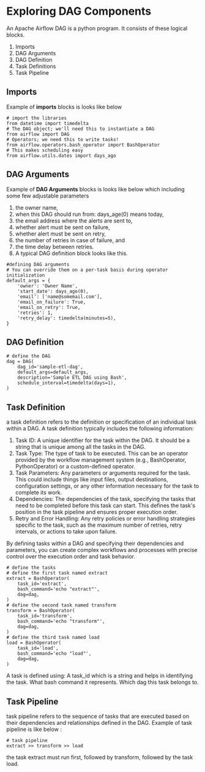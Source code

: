 # Exploring DAG Components
An Apache Airflow DAG is a python program. It consists of these logical blocks.

1. Imports
2. DAG Arguments
3. DAG Definition
4. Task Definitions
5. Task Pipeline

## Imports
Example of **imports** blocks is looks like below
```
# import the libraries
from datetime import timedelta
# The DAG object; we'll need this to instantiate a DAG
from airflow import DAG
# Operators; we need this to write tasks!
from airflow.operators.bash_operator import BashOperator
# This makes scheduling easy
from airflow.utils.dates import days_ago
```
## DAG Arguments
Example of **DAG Arguments** blocks is looks like below which including some few adjustable parameters

1. the owner name,
2. when this DAG should run from: days_age(0) means today,
3. the email address where the alerts are sent to,
4. whether alert must be sent on failure,
5. whether alert must be sent on retry,
6. the number of retries in case of failure, and
7. the time delay between retries.
8. A typical DAG definition block looks like this.

```
#defining DAG arguments
# You can override them on a per-task basis during operator initialization
default_args = {
    'owner': 'Owner Name',
    'start_date': days_ago(0),
    'email': ['name@somemail.com'],
    'email_on_failure': True,
    'email_on_retry': True,
    'retries': 1,
    'retry_delay': timedelta(minutes=5),
}
```
## DAG Definition
```
# define the DAG
dag = DAG(
    dag_id='sample-etl-dag',
    default_args=default_args,
    description='Sample ETL DAG using Bash',
    schedule_interval=timedelta(days=1),
)
```
## Task Definition
a task definition refers to the definition or specification of an individual task within a DAG.
A task definition typically includes the following information:
1. Task ID: A unique identifier for the task within the DAG. It should be a string that is unique among all the tasks in the DAG.
2. Task Type: The type of task to be executed. This can be an operator provided by the workflow management system (e.g., BashOperator, PythonOperator) or a custom-defined operator.
3. Task Parameters: Any parameters or arguments required for the task. This could include things like input files, output destinations, configuration settings, or any other information necessary for the task to complete its work.
4. Dependencies: The dependencies of the task, specifying the tasks that need to be completed before this task can start. This defines the task's position in the task pipeline and ensures proper execution order.
5. Retry and Error Handling: Any retry policies or error handling strategies specific to the task, such as the maximum number of retries, retry intervals, or actions to take upon failure.

By defining tasks within a DAG and specifying their dependencies and parameters, you can create complex workflows and processes with precise control over the execution order and task behavior. 

```
# define the tasks
# define the first task named extract
extract = BashOperator(
    task_id='extract',
    bash_command='echo "extract"',
    dag=dag,
)
# define the second task named transform
transform = BashOperator(
    task_id='transform',
    bash_command='echo "transform"',
    dag=dag,
)
# define the third task named load
load = BashOperator(
    task_id='load',
    bash_command='echo "load"',
    dag=dag,
)
```
A task is defined using:
A task_id which is a string and helps in identifying the task.
What bash command it represents.
Which dag this task belongs to.

## Task Pipeline
task pipeline refers to the sequence of tasks that are executed based on their dependencies and relationships defined in the DAG. 
Example of task pipeline is like below :
```
# task pipeline
extract >> transform >> load
```
the task extract must run first, followed by transform, followed by the task load.
